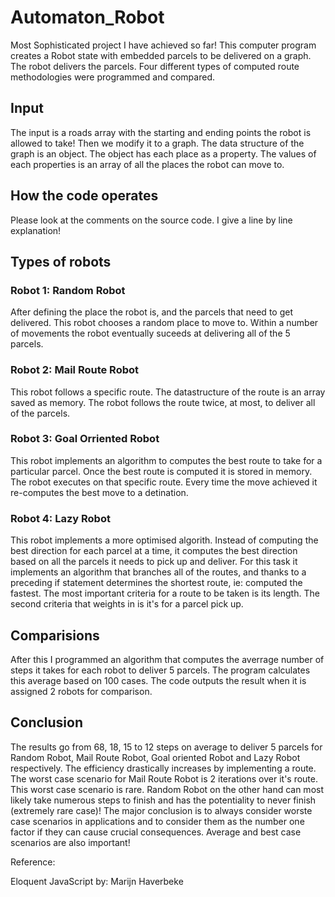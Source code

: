 # Automaton_Robot
Most Sophisticated project I have achieved so far! This computer program creates a Robot state with embedded parcels to be delivered on a graph. The robot delivers the parcels. Four different types of computed route methodologies were programmed and compared.


## Input

The input is a roads array with the starting and ending points the robot is allowed to take! Then we modify it to a graph. The data structure of the graph is an object. The object has each place as a property. The values of each properties is an array of all the places the robot can move to.

## How the code operates

Please look at the comments on the source code. I give a line by line explanation!

## Types of robots
### Robot 1: Random Robot
After defining the place the robot is, and the parcels that need to get delivered. This robot chooses a random place to move to. Within a number of movements the robot eventually suceeds at delivering all of the 5 parcels.
### Robot 2: Mail Route Robot
This robot follows a specific route. The datastructure of the route is an array saved as memory. The robot follows the route twice, at most, to deliver all of the parcels.
### Robot 3: Goal Orriented Robot
This robot implements an algorithm to computes the best route to take for a particular parcel. Once the best route is computed it is stored in memory. The robot executes on that specific route. Every time the move achieved it re-computes the best move to a detination. 
### Robot 4: Lazy Robot
This robot implements a more optimised algorith. Instead of computing the best direction for each parcel at a time, it computes the best direction based on all the parcels it needs to pick up and deliver. For this task it implements an algorithm that branches all of the routes, and thanks to a preceding if statement determines the shortest route, ie: computed the fastest. The most important criteria for a route to be taken is its length. The second criteria that weights in is it's for a parcel pick up. 

## Comparisions
After this I programmed an algorithm that computes the averrage number of steps it takes for each robot to deliver 5 parcels. The program calculates this average based on 100 cases. The code outputs the result when it is assigned 2 robots for comparison.

## Conclusion
The results go from 68, 18, 15 to 12 steps on average to deliver 5 parcels for Random Robot, Mail Route Robot, Goal oriented Robot and Lazy Robot respectively. The efficiency drastically increases by implementing a route. The worst case scenario for Mail Route Robot is 2 iterations over it's route. This worst case scenario is rare. Random Robot on the other hand can most likely take numerous steps to finish and has the potentiality to never finish (extremely rare case)! The major conclusion is to always consider worste case scenarios in applications and to consider them as the number one factor if they can cause crucial consequences. Average and best case scenarios are also important! 

Reference:

Eloquent JavaScript by: Marijn Haverbeke
